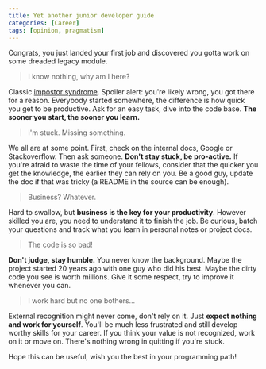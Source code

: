```yaml
---
title: Yet another junior developer guide
categories: [Career]
tags: [opinion, pragmatism]
---
```


Congrats, you just landed your first job and discovered you gotta work on some dreaded legacy module.

> I know nothing, why am I here?

Classic [impostor syndrome](https://en.wikipedia.org/wiki/Impostor_syndrome). Spoiler alert: you're likely wrong, you got there for a reason. Everybody started somewhere, the difference is how quick you get to be productive. Ask for an easy task, dive into the code base. **The sooner you start, the sooner you learn.**

> I'm stuck. Missing something.

We all are at some point. First, check on the internal docs, Google or Stackoverflow. Then ask someone. **Don't stay stuck, be pro-active.** If you're afraid to waste the time of your fellows, consider that the quicker you get the knowledge, the earlier they can rely on you. Be a good guy, update the doc if that was tricky (a README in the source can be enough).

> Business? Whatever.

Hard to swallow, but **business is the key for your productivity**. However skilled you are, you need to understand it to finish the job. Be curious, batch your questions and track what you learn in personal notes or project docs.

> The code is so bad!

**Don't judge, stay humble.** You never know the background. Maybe the project started 20 years ago with one guy who did his best. Maybe the dirty code you see is worth millions. Give it some respect, try to improve it whenever you can.

> I work hard but no one bothers...

External recognition might never come, don't rely on it. Just **expect nothing and work for yourself**. You'll be much less frustrated and still develop worthy skills for your career. If you think your value is not recognized, work on it or move on. There's nothing wrong in quitting if you're stuck.

Hope this can be useful, wish you the best in your programming path!